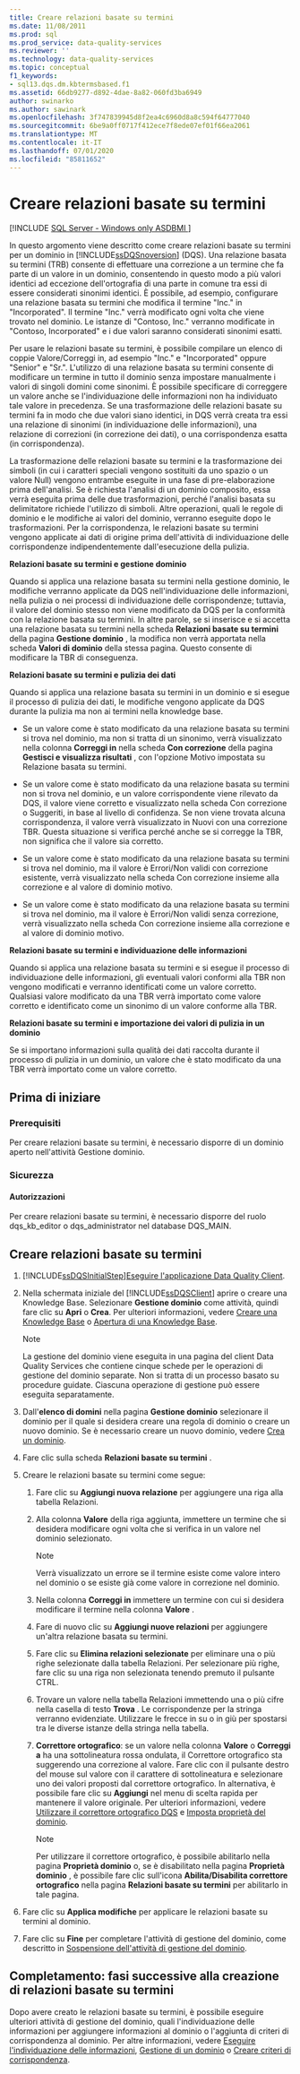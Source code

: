 ```yaml
---
title: Creare relazioni basate su termini
ms.date: 11/08/2011
ms.prod: sql
ms.prod_service: data-quality-services
ms.reviewer: ''
ms.technology: data-quality-services
ms.topic: conceptual
f1_keywords:
- sql13.dqs.dm.kbtermsbased.f1
ms.assetid: 66db9277-d892-4dae-8a82-060fd3ba6949
author: swinarko
ms.author: sawinark
ms.openlocfilehash: 3f747839945d8f2ea4c6960d8a8c594f64777040
ms.sourcegitcommit: 6be9a0ff0717f412ece7f8ede07ef01f66ea2061
ms.translationtype: MT
ms.contentlocale: it-IT
ms.lasthandoff: 07/01/2020
ms.locfileid: "85811652"
---
```

# <a name="create-term-based-relations"></a>Creare relazioni basate su termini

[!INCLUDE [SQL Server - Windows only ASDBMI  ](../includes/applies-to-version/sql-windows-only-asdbmi.md)]

  In questo argomento viene descritto come creare relazioni basate su termini per un dominio in [!INCLUDE[ssDQSnoversion](../includes/ssdqsnoversion-md.md)] (DQS). Una relazione basata su termini (TRB) consente di effettuare una correzione a un termine che fa parte di un valore in un dominio, consentendo in questo modo a più valori identici ad eccezione dell'ortografia di una parte in comune tra essi di essere considerati sinonimi identici. È possibile, ad esempio, configurare una relazione basata su termini che modifica il termine "Inc." in "Incorporated". Il termine "Inc." verrà modificato ogni volta che viene trovato nel dominio. Le istanze di "Contoso, Inc." verranno modificate in "Contoso, Incorporated" e i due valori saranno considerati sinonimi esatti.  
  
 Per usare le relazioni basate su termini, è possibile compilare un elenco di coppie Valore/Correggi in, ad esempio "Inc." e "Incorporated" oppure "Senior" e "Sr.". L'utilizzo di una relazione basata su termini consente di modificare un termine in tutto il dominio senza impostare manualmente i valori di singoli domini come sinonimi. È possibile specificare di correggere un valore anche se l'individuazione delle informazioni non ha individuato tale valore in precedenza. Se una trasformazione delle relazioni basate su termini fa in modo che due valori siano identici, in DQS verrà creata tra essi una relazione di sinonimi (in individuazione delle informazioni), una relazione di correzioni (in correzione dei dati), o una corrispondenza esatta (in corrispondenza).  
  
 La trasformazione delle relazioni basate su termini e la trasformazione dei simboli (in cui i caratteri speciali vengono sostituiti da uno spazio o un valore Null) vengono entrambe eseguite in una fase di pre-elaborazione prima dell'analisi. Se è richiesta l'analisi di un dominio composito, essa verrà eseguita prima delle due trasformazioni, perché l'analisi basata su delimitatore richiede l'utilizzo di simboli. Altre operazioni, quali le regole di dominio e le modifiche ai valori del dominio, verranno eseguite dopo le trasformazioni. Per la corrispondenza, le relazioni basate su termini vengono applicate ai dati di origine prima dell'attività di individuazione delle corrispondenze indipendentemente dall'esecuzione della pulizia.  
  
 **Relazioni basate su termini e gestione dominio**  
  
 Quando si applica una relazione basata su termini nella gestione dominio, le modifiche verranno applicate da DQS nell'individuazione delle informazioni, nella pulizia o nei processi di individuazione delle corrispondenze; tuttavia, il valore del dominio stesso non viene modificato da DQS per la conformità con la relazione basata su termini. In altre parole, se si inserisce e si accetta una relazione basata su termini nella scheda **Relazioni basate su termini** della pagina **Gestione dominio** , la modifica non verrà apportata nella scheda **Valori di dominio** della stessa pagina. Questo consente di modificare la TBR di conseguenza.  
  
 **Relazioni basate su termini e pulizia dei dati**  
  
 Quando si applica una relazione basata su termini in un dominio e si esegue il processo di pulizia dei dati, le modifiche vengono applicate da DQS durante la pulizia ma non ai termini nella knowledge base.  
  
-   Se un valore come è stato modificato da una relazione basata su termini si trova nel dominio, ma non si tratta di un sinonimo, verrà visualizzato nella colonna **Correggi in** nella scheda **Con correzione** della pagina **Gestisci e visualizza risultati** , con l'opzione Motivo impostata su Relazione basata su termini.  
  
-   Se un valore come è stato modificato da una relazione basata su termini non si trova nel dominio, e un valore corrispondente viene rilevato da DQS, il valore viene corretto e visualizzato nella scheda Con correzione o Suggeriti, in base al livello di confidenza. Se non viene trovata alcuna corrispondenza, il valore verrà visualizzato in Nuovi con una correzione TBR. Questa situazione si verifica perché anche se si corregge la TBR, non significa che il valore sia corretto.  
  
-   Se un valore come è stato modificato da una relazione basata su termini si trova nel dominio, ma il valore è Errori/Non validi con correzione esistente, verrà visualizzato nella scheda Con correzione insieme alla correzione e al valore di dominio motivo.  
  
-   Se un valore come è stato modificato da una relazione basata su termini si trova nel dominio, ma il valore è Errori/Non validi senza correzione, verrà visualizzato nella scheda Con correzione insieme alla correzione e al valore di dominio motivo.  
  
 **Relazioni basate su termini e individuazione delle informazioni**  
  
 Quando si applica una relazione basata su termini e si esegue il processo di individuazione delle informazioni, gli eventuali valori conformi alla TBR non vengono modificati e verranno identificati come un valore corretto. Qualsiasi valore modificato da una TBR verrà importato come valore corretto e identificato come un sinonimo di un valore conforme alla TBR.  
  
 **Relazioni basate su termini e importazione dei valori di pulizia in un dominio**  
  
 Se si importano informazioni sulla qualità dei dati raccolta durante il processo di pulizia in un dominio, un valore che è stato modificato da una TBR verrà importato come un valore corretto.  
  
##  <a name="before-you-begin"></a><a name="BeforeYouBegin"></a> Prima di iniziare  
  
###  <a name="prerequisites"></a><a name="Prerequisites"></a> Prerequisiti  
 Per creare relazioni basate su termini, è necessario disporre di un dominio aperto nell'attività Gestione dominio.  
  
###  <a name="security"></a><a name="Security"></a> Sicurezza  
  
####  <a name="permissions"></a><a name="Permissions"></a> Autorizzazioni  
 Per creare relazioni basate su termini, è necessario disporre del ruolo dqs_kb_editor o dqs_administrator nel database DQS_MAIN.  
  
##  <a name="create-term-based-relations"></a><a name="Create"></a>Creare relazioni basate su termini  
  
1.  [!INCLUDE[ssDQSInitialStep](../includes/ssdqsinitialstep-md.md)][Eseguire l'applicazione Data Quality Client](../data-quality-services/run-the-data-quality-client-application.md).  
  
2.  Nella schermata iniziale del [!INCLUDE[ssDQSClient](../includes/ssdqsclient-md.md)] aprire o creare una Knowledge Base. Selezionare **Gestione dominio** come attività, quindi fare clic su **Apri** o **Crea**. Per ulteriori informazioni, vedere [Creare una Knowledge Base](../data-quality-services/create-a-knowledge-base.md) o [Apertura di una Knowledge Base](../data-quality-services/open-a-knowledge-base.md).  
  
    > [!NOTE]  
    >  La gestione del dominio viene eseguita in una pagina del client Data Quality Services che contiene cinque schede per le operazioni di gestione del dominio separate. Non si tratta di un processo basato su procedure guidate. Ciascuna operazione di gestione può essere eseguita separatamente.  
  
3.  Dall'**elenco di domini** nella pagina **Gestione dominio** selezionare il dominio per il quale si desidera creare una regola di dominio o creare un nuovo dominio. Se è necessario creare un nuovo dominio, vedere [Crea un dominio](../data-quality-services/create-a-domain.md).  
  
4.  Fare clic sulla scheda **Relazioni basate su termini** .  
  
5.  Creare le relazioni basate su termini come segue:  
  
    1.  Fare clic su **Aggiungi nuova relazione** per aggiungere una riga alla tabella Relazioni.  
  
    2.  Alla colonna **Valore** della riga aggiunta, immettere un termine che si desidera modificare ogni volta che si verifica in un valore nel dominio selezionato.  
  
        > [!NOTE]  
        >  Verrà visualizzato un errore se il termine esiste come valore intero nel dominio o se esiste già come valore in correzione nel dominio.  
  
    3.  Nella colonna **Correggi in** immettere un termine con cui si desidera modificare il termine nella colonna **Valore** .  
  
    4.  Fare di nuovo clic su **Aggiungi nuove relazioni** per aggiungere un'altra relazione basata su termini.  
  
    5.  Fare clic su **Elimina relazioni selezionate** per eliminare una o più righe selezionate dalla tabella Relazioni. Per selezionare più righe, fare clic su una riga non selezionata tenendo premuto il pulsante CTRL.  
  
    6.  Trovare un valore nella tabella Relazioni immettendo una o più cifre nella casella di testo **Trova** . Le corrispondenze per la stringa verranno evidenziate. Utilizzare le frecce in su o in giù per spostarsi tra le diverse istanze della stringa nella tabella.  
  
    7.  **Correttore ortografico**: se un valore nella colonna **Valore** o **Correggi a** ha una sottolineatura rossa ondulata, il Correttore ortografico sta suggerendo una correzione al valore. Fare clic con il pulsante destro del mouse sul valore con il carattere di sottolineatura e selezionare uno dei valori proposti dal correttore ortografico. In alternativa, è possibile fare clic su **Aggiungi** nel menu di scelta rapida per mantenere il valore originale. Per ulteriori informazioni, vedere [Utilizzare il correttore ortografico DQS](../data-quality-services/use-the-dqs-speller.md) e [Imposta proprietà del dominio](../data-quality-services/set-domain-properties.md).  
  
        > [!NOTE]  
        >  Per utilizzare il correttore ortografico, è possibile abilitarlo nella pagina **Proprietà dominio** o, se è disabilitato nella pagina **Proprietà dominio** , è possibile fare clic sull'icona **Abilita/Disabilita correttore ortografico** nella pagina **Relazioni basate su termini** per abilitarlo in tale pagina.  
  
6.  Fare clic su **Applica modifiche** per applicare le relazioni basate su termini al dominio.  
  
7.  Fare clic su **Fine** per completare l'attività di gestione del dominio, come descritto in [Sospensione dell'attività di gestione del dominio](https://msdn.microsoft.com/library/ab6505ad-3090-453b-bb01-58435e7fa7c0).  
  
##  <a name="follow-up-after-creating-term-based-relations"></a><a name="FollowUp"></a> Completamento: fasi successive alla creazione di relazioni basate su termini  
 Dopo avere creato le relazioni basate su termini, è possibile eseguire ulteriori attività di gestione del dominio, quali l'individuazione delle informazioni per aggiungere informazioni al dominio o l'aggiunta di criteri di corrispondenza al dominio. Per altre informazioni, vedere [Eseguire l'individuazione delle informazioni](../data-quality-services/perform-knowledge-discovery.md), [Gestione di un dominio](../data-quality-services/managing-a-domain.md) o [Creare criteri di corrispondenza](../data-quality-services/create-a-matching-policy.md).  
  
  
